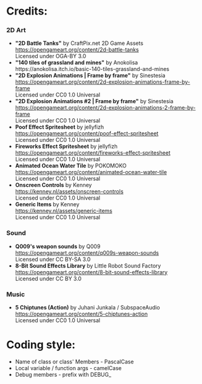 <h1>Credits:</h1>
<h3>2D Art</h3>
<ul>
<li>
<b>"2D Battle Tanks"</b> by CraftPix.net 2D Game Assets<br/>
<a target="_blank" href="https://opengameart.org/content/2d-battle-tanks">https://opengameart.org/content/2d-battle-tanks</a><br/>
Licensed under OGA-BY 3.0
</li>
<li>
<b>"140 tiles of grassland and mines"</b> by Anokolisa<br/>
<a target="_blank" href"https://anokolisa.itch.io/basic-140-tiles-grassland-and-mines">https://anokolisa.itch.io/basic-140-tiles-grassland-and-mines</a>
</li>
<li>
<b>"2D Explosion Animations | Frame by frame"</b> by Sinestesia<br/>
<a target="_blank" href="https://opengameart.org/content/2d-explosion-animations-frame-by-frame">https://opengameart.org/content/2d-explosion-animations-frame-by-frame</a><br/>
Licensed under CC0 1.0 Universal
</li>
<li>
<b>"2D Explosion Animations #2 | Frame by frame"</b> by Sinestesia<br/>
<a target="_blank" href="https://opengameart.org/content/2d-explosion-animations-2-frame-by-frame">https://opengameart.org/content/2d-explosion-animations-2-frame-by-frame</a><br/>
Licensed under CC0 1.0 Universal
</li>
<li>
<b>Poof Effect Spritesheet</b> by jellyfizh<br/>
<a target="_blank" href="https://opengameart.org/content/poof-effect-spritesheet">https://opengameart.org/content/poof-effect-spritesheet</a><br/>
Licensed under CC0 1.0 Universal
</li>
<li>
<b>Fireworks Effect Spritesheet</b> by jellyfizh<br/>
<a target="_blank" href="https://opengameart.org/content/fireworks-effect-spritesheet">https://opengameart.org/content/fireworks-effect-spritesheet</a><br/>
Licensed under CC0 1.0 Universal
</li>
<li>
<b>Animated Ocean Water Tile</b> by POKOMOKO<br/>
<a target="_blank" href="https://opengameart.org/content/animated-ocean-water-tile">https://opengameart.org/content/animated-ocean-water-tile</a><br/>
Licensed under CC0 1.0 Universal
</li>
<li>
<b>Onscreen Controls</b> by Kenney<br/>
<a target="_blank" href="https://kenney.nl/assets/onscreen-controls">https://kenney.nl/assets/onscreen-controls</a><br/>
Licensed under CC0 1.0 Universal
</li>
<li>
<b>Generic Items</b> by Kenney<br/>
<a target="_blank" href="https://kenney.nl/assets/generic-items">https://kenney.nl/assets/generic-items</a><br/>
Licensed under CC0 1.0 Universal
</li>
</ul>

<h3>Sound</h3>
<ul>
<li>
<b>Q009's weapon sounds</b> by Q009<br/>
<a target="_blank" href="https://opengameart.org/content/q009s-weapon-sounds">https://opengameart.org/content/q009s-weapon-sounds</a><br/>
Licensed under CC BY-SA 3.0
</li>
<li>
<b>8-Bit Sound Effects Library</b> by Little Robot Sound Factory<br/>
<a target="_blank" href="https://opengameart.org/content/8-bit-sound-effects-library">https://opengameart.org/content/8-bit-sound-effects-library</a><br/>
Licensed under CC BY 3.0
</li>
</ul>

<h3>Music</h3>
<ul>
<li>
<b>5 Chiptunes (Action)</b> by Juhani Junkala / SubspaceAudio<br/>
<a target="_blank" href="https://opengameart.org/content/5-chiptunes-action">https://opengameart.org/content/5-chiptunes-action</a><br/>
Licensed under CC0 1.0 Universal
</li>
</ul>

<h1>Coding style:</h1>
<ul>
<li>Name of class or class' Members - PascalCase</li>
<li>Local variable / function args - camelCase</li>
<li>Debug members - prefix with DEBUG_</li>
</ul>